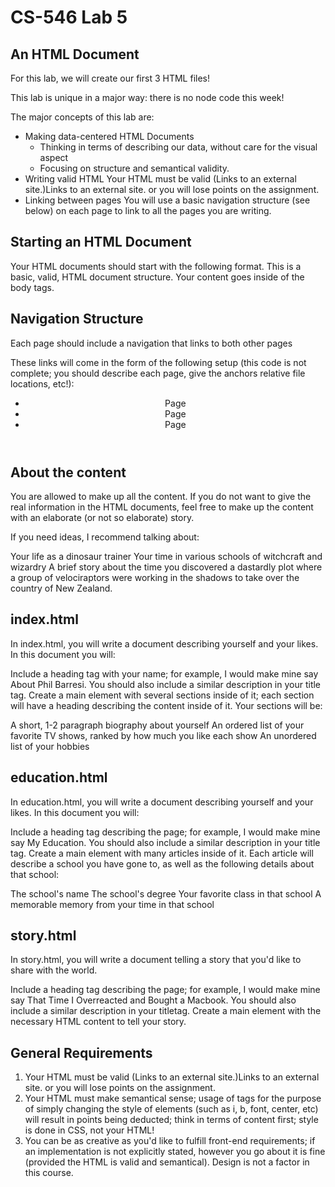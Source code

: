 # CS-546 Lab 5

## An HTML Document
For this lab, we will create our first 3 HTML files!

This lab is unique in a major way: there is no node code this week!

The major concepts of this lab are:

* Making data-centered HTML Documents
    - Thinking in terms of describing our data, without care for the visual aspect
    - Focusing on structure and semantical validity.
* Writing valid HTML
    Your HTML must be valid (Links to an external site.)Links to an external site. or you will lose points on the assignment.
* Linking between pages
    You will use a basic navigation structure (see below) on each page to link to all the pages you are writing.

## Starting an HTML Document

Your HTML documents should start with the following format. This is a basic, valid, HTML document structure. Your content goes inside of the body tags.

<!DOCTYPE html>
<html lang="en">
  <head>
    <meta charset="utf-8">
    <title>title</title>
  </head>
  <body>
    <!-- page content -->
  </body>
</html>

## Navigation Structure

Each page should include a navigation that links to both other pages

These links will come in the form of the following setup (this code is not complete; you should describe each page, give the anchors relative file locations, etc!):

<header>
  <nav>
    <ul>
      <li><a>Page</a></li>
      <li><a>Page</a></li>
      <li><a>Page</a></li>
    </ul>
  </nav>
</header>

## About the content

You are allowed to make up all the content. If you do not want to give the real information in the HTML documents, feel free to make up the content with an elaborate (or not so elaborate) story.

If you need ideas, I recommend talking about:

Your life as a dinosaur trainer
Your time in various schools of witchcraft and wizardry
A brief story about the time you discovered a dastardly plot where a group of velociraptors were working in the shadows to take over the country of New Zealand.

## index.html

In index.html, you will write a document describing yourself and your likes. In this document you will:

Include a heading tag with your name; for example, I would make mine say About Phil Barresi. You should also include a similar description in your title tag.
Create a main element with several sections inside of it; each section will have a heading describing the content inside of it.
Your sections will be:

A short, 1-2 paragraph biography about yourself
An ordered list of your favorite TV shows, ranked by how much you like each show
An unordered list of your hobbies

## education.html

In education.html, you will write a document describing yourself and your likes. In this document you will:

Include a heading tag describing the page; for example, I would make mine say My Education. You should also include a similar description in your title tag.
Create a main element with many articles inside of it. Each article will describe a school you have gone to, as well as the following details about that school:

The school's name
The school's degree
Your favorite class in that school
A memorable memory from your time in that school

## story.html

In story.html, you will write a document telling a story that you'd like to share with the world.

Include a heading tag describing the page; for example, I would make mine say That Time I Overreacted and Bought a Macbook. You should also include a similar description in your titletag.
Create a main element with the necessary HTML content to tell your story.

## General Requirements

1. Your HTML must be valid (Links to an external site.)Links to an external site. or you will lose points on the assignment.
2. Your HTML must make semantical sense; usage of tags for the purpose of simply changing the style of elements (such as i, b, font, center, etc) will result in points being deducted; think in terms of content first; style is done in CSS, not your HTML!
3. You can be as creative as you'd like to fulfill front-end requirements; if an implementation is not explicitly stated, however you go about it is fine (provided the HTML is valid and semantical). Design is not a factor in this course.